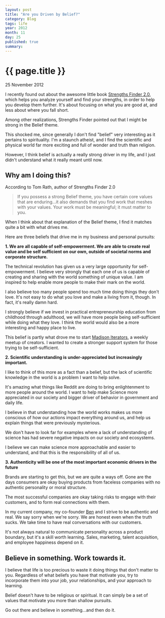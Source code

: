 ```yaml
---
layout: post
title: "Are you Driven by Belief?"
category: Blog
tags: life
year: 2012
month: 11
day: 25
published: true
summary: 
---
```


# {{ page.title }} #

<p class="meta">25 November 2012</p>

I recently found out about the awesome little book [Strengths Finder 2.0](http://www.amazon.com/dp/159562015X/?tag=googhydr-20&hvadid=8045098284&hvpos=1t1&hvexid=&hvnetw=g&hvrand=1146753244203994208&hvpone=13.27&hvptwo=&hvqmt=b&ref=pd_sl_ed0zidzzj_b), which helps you analyze yourself and find your strengths, in order to help you develop them further. It's about focusing on what you are good at, and less about where you fall short.

Among other realizations, Strengths Finder pointed out that I might be strong in the Belief theme.

This shocked me, since generally I don't find "belief" very interesting as it pertains to spirituality. I'm a staunch atheist, and I find the scientific and physical world far more exciting and full of wonder and truth than religion. 

However, I think belief is actually a really strong driver in my life, and I just didn't understand what it really meant until now.

Why am I doing this?
--------------------

According to Tom Rath, author of Strengths Finder 2.0

> If you possess a strong Belief theme, you have certain core values that are enduring...it also demands that you find work that meshes with your values. Your work must be meaningful; it must matter to you.

When I think about that explanation of the Belief theme, I find it matches quite a bit with what drives me.

Here are three beliefs that drive me in my business and personal pursuits:

__1. We are all capable of self-empowerment. We are able to create real value and be self sufficient on our own, outside of societal norms and corporate structure.__

The technical revolution has given us a very large opportunity for self-empowerment. I believe very strongly that each one of us is capable of creating and sharing with the world something of unique value. I am inspired to help enable more people to make their mark on the world.

I also believe too many people spend too much time doing things they don't love. It's not easy to do what you love and make a living from it, though. In fact, it's really damn hard. 

I strongly believe if we invest in practical entrepreneurship education from childhood through adulthood, we will have more people being self-sufficient while doing what they love. I think the world would also be a more interesting and happy place to live.

This belief is partly what drove me to start [Madison Iterators](http://madisoniterators.com/), a weekly meetup of creators. I wanted to create a stronger support system for those trying to be self-sufficient.

__2. Scientific understanding is under-appreciated but increasingly important.__

I like to think of this more as a fact than a belief, but the lack of scientific knowledge in the world is a problem I want to help solve.

It's amazing what things like Reddit are doing to bring enlightenment to more people around the world. I want to help make Science more appreciated in our society and bigger driver of behavior in government and daily life.

I believe in that understanding how the world works makes us more conscious of how our actions impact everything around us, and help us explain things that were previously mysterious.

We don't have to look far for examples where a lack of understanding of science has had severe negative impacts on our society and ecosystems.

I believe we can make science more approachable and easier to understand, and that this is the responsibility of all of us.

__3. Authenticity will be one of the most important economic drivers in the future__

Brands are starting to get this, but we are quite a ways off. Gone are the days consumers are okay buying products from faceless companies with no authentic personality or moral structure.

The most successful companies are okay taking risks to engage with their customers, and to form real connections with them.

In my current company, my co-founder [Ben](http://bensperry.com/) and I strive to be authentic and real. We say sorry when we're sorry. We are honest even when the truth sucks. We take time to have real conversations with our customers. 

It's not always natural to communicate personality across a product boundary, but it's a skill worth learning. Sales, marketing, talent acquisition, and employee happiness depend on it.

Believe in something. Work towards it.
--------------------------------------

I believe that life is too precious to waste it doing things that don't matter to you. Regardless of what beliefs you have that motivate you, try to incorporate them into your job, your relationships, and your approach to learning.

Belief doesn't have to be religious or spiritual. It can simply be a set of values that motivate you more than shallow pursuits.

Go out there and believe in something...and then do it.
